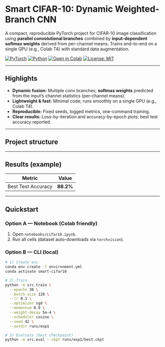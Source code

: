 # Smart CIFAR-10: Dynamic Weighted-Branch CNN

A compact, reproducible PyTorch project for CIFAR-10 image classification using **parallel convolutional branches** combined by **input-dependent softmax weights** derived from per-channel means. Trains end-to-end on a single GPU (e.g., Colab T4) with standard data augmentation.

[![PyTorch](https://img.shields.io/badge/PyTorch-2.x-EE4C2C.svg)](#)
[![Python](https://img.shields.io/badge/Python-3.10+-3776AB.svg)](#)
[![Open in Colab](https://img.shields.io/badge/Colab-Open-yellow.svg)](https://colab.research.google.com/github/<your-username>/<your-repo>/blob/main/notebooks/cifar10.ipynb)
[![License: MIT](https://img.shields.io/badge/License-MIT-blue.svg)](#)

---

## Highlights
- **Dynamic fusion:** Multiple conv branches; **softmax weights** predicted from the input’s channel statistics (per-channel means).
- **Lightweight & fast:** Minimal code; runs smoothly on a single GPU (e.g., Colab T4).
- **Reproducible:** Fixed seeds, logged metrics, one-command training.
- **Clear results:** Loss-by-iteration and accuracy-by-epoch plots; best test accuracy reported.

---

## Project structure

---

## Results (example)
| Metric | Value |
|---|---|
| Best Test Accuracy | **88.2%** |


---

## Quickstart

### Option A — Notebook (Colab friendly)
1. Open `notebooks/cifar10.ipynb`.
2. Run all cells (dataset auto-downloads via `torchvision`).

### Option B — CLI (local)
```bash
# 1) Create env
conda env create -f environment.yml
conda activate smart-cifar10

# 2) Train
python -m src.train \
  --epochs 30 \
  --batch-size 128 \
  --lr 0.1 \
  --optimizer sgd \
  --momentum 0.9 \
  --weight-decay 5e-4 \
  --scheduler cosine \
  --seed 42 \
  --outdir runs/exp1

# 3) Evaluate (best checkpoint)
python -m src.eval --ckpt runs/exp1/best.ckpt
